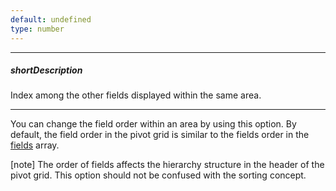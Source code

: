 ```yaml
---
default: undefined
type: number
---
```

---
##### shortDescription
Index among the other fields displayed within the same area.

---
You can change the field order within an area by using this option. By default, the field order in the pivot grid is similar to the fields order in the [fields](/api-reference/30%20Data%20Layer/PivotGridDataSource/1%20Configuration/fields '/Documentation/ApiReference/Data_Layer/PivotGridDataSource/Configuration/fields/') array.

[note] The order of fields affects the hierarchy structure in the header of the pivot grid. This option should not be confused with the sorting concept.